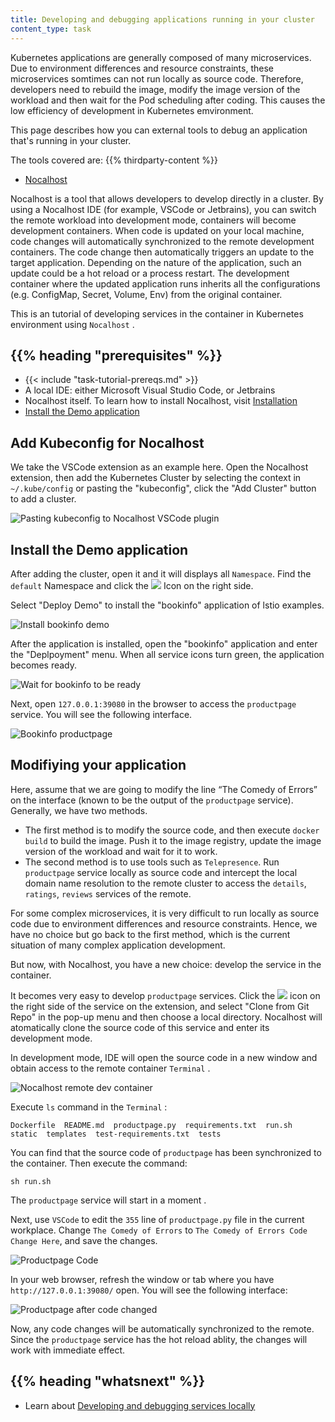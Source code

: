 ```yaml
---
title: Developing and debugging applications running in your cluster
content_type: task
---
```


Kubernetes applications are generally composed of many microservices. Due to environment differences and resource constraints, these microservices somtimes can not run locally as source code. Therefore, developers need to rebuild the image, modify the image version of the workload and then wait for the Pod scheduling after coding. This causes the low efficiency of development in Kubernetes emvironment.

This page describes how you can external tools to debug an application that's running in your cluster.

The tools covered are:
{{% thirdparty-content %}}

- [Nocalhost](https://nocalhost.dev)

Nocalhost is a tool that allows developers to develop directly in a cluster. By using a Nocalhost IDE (for example, VSCode or Jetbrains), you can switch the remote workload into development mode, containers will become development containers. When code is updated on your local machine, code changes will automatically synchronized to the remote development containers. The code change then automatically triggers an update to the target application. Depending on the nature of the application, such an update could be a hot reload or a process restart. The development container where the updated application runs inherits all the configurations (e.g. ConfigMap, Secret, Volume, Env) from the original container.

This is an tutorial of developing services in the container in Kubernetes environment using  `Nocalhost` .

## {{% heading "prerequisites" %}}

* {{< include "task-tutorial-prereqs.md" >}}
*  A local IDE: either Microsoft Visual Studio Code, or Jetbrains
*  Nocalhost itself. To learn how to install Nocalhost, visit [Installation](https://nocalhost.dev/eng/installation/)
*  [Install the Demo application](#install-the-demo-application)

## Add Kubeconfig for Nocalhost

We take the VSCode extension as an example here. Open the Nocalhost extension, then add the Kubernetes Cluster by selecting the context in `~/.kube/config` or pasting the "kubeconfig", click the "Add Cluster" button to add a cluster.

![Pasting kubeconfig to Nocalhost VSCode plugin](/images/docs/paste-kubeconfig-to-nocalhost.png)

## Install the Demo application

After adding the cluster, open it and it will displays all  `Namespace`. Find the  `default` Namespace and click the ![](/images/docs/nocalhost-deploy.png) Icon on the right side.

Select "Deploy Demo" to install the "bookinfo" application of lstio examples.

![Install bookinfo demo](/images/docs/nocalhost-demo.png)

After the application is installed, open the "bookinfo" application and enter the "Deplpoyment" menu. When all service icons turn green, the application becomes ready.

![Wait for bookinfo to be ready](/images/docs/nocalhost-bookinfo.png)

Next, open `127.0.0.1:39080` in the browser to access the `productpage` service. You will see the following interface.

![Bookinfo productpage](/images/docs/nocalhost-bookinfo-productpage.png)

## Modifiying your application

Here, assume that we are going to modify the line “The Comedy of Errors” on the interface (known to be the output of the  `productpage` service). Generally, we have two methods.

* The first method is to modify the source code, and then execute `docker build` to build the image. Push it to the image registry, update the image version of the workload and wait for it to work.
* The second method is to use tools such as  `Telepresence`. Run `productpage` service locally as source code and intercept the local domain name resolution to the remote cluster to access the  `details`, `ratings`, `reviews` services of the remote.

For some complex microservices, it is very difficult to run locally as source code due to environment differences and resource constraints. Hence, we have no choice but go back to the first method, which is the current situation of many complex application development.

But now, with Nocalhost, you have a new choice: develop the service in the container.

It becomes very easy to develop `productpage` services. Click the ![](/images/docs/nocalhost-start-develop.png) icon on the right side of the service on the extension, and select "Clone from Git Repo" in the pop-up menu and then choose a local directory. Nocalhost will atomatically clone the source code of this service and enter its development mode.

In development mode, IDE will open the source code in a new window and obtain access to the remote container  `Terminal` .

![Nocalhost remote dev container](/images/docs/nocalhost-remote-dev-container.png)

Execute `ls` command in the  `Terminal` :

```
Dockerfile  README.md  productpage.py  requirements.txt  run.sh  static  templates  test-requirements.txt  tests
```

You can find that the source code of  `productpage` has been synchronized to the container. Then execute the command:

```
sh run.sh
```

The `productpage` service will start in a moment .

Next, use `VSCode` to edit the `355` line of  `productpage.py` file in the current workplace. Change `The Comedy of Errors` to `The Comedy of Errors Code Change Here`, and save the changes.

![Productpage Code](/images/docs/nocalhost-bookinfo-productpage-code-change.png)

In your web browser, refresh the window or tab where you have `http://127.0.0.1:39080/` open. You will see the following interface:

![Productpage after code changed](/images/docs/nocalhost-bookinfo-productpage-new-web.png)

Now, any code changes will be automatically synchronized to the remote. Since the `productpage` service has the hot reload ablity, the changes will work with immediate effect.

## {{% heading "whatsnext" %}}

* Learn about [Developing and debugging services locally](/docs/tasks/debug-application-cluster/local-debugging/)